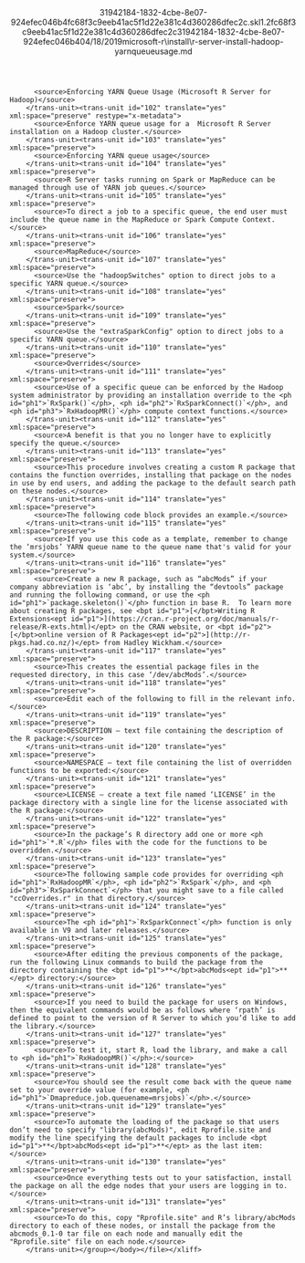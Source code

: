 <?xml version="1.0"?><xliff version="1.2" xmlns="urn:oasis:names:tc:xliff:document:1.2" xmlns:xsi="http://www.w3.org/2001/XMLSchema-instance" xsi:schemaLocation="urn:oasis:names:tc:xliff:document:1.2 xliff-core-1.2-transitional.xsd"><file datatype="xml" original="r-server-install-hadoop-yarnqueueusage.md" source-language="en-US" target-language="en-US"><header><tool tool-id="mdxliff" tool-name="mdxliff" tool-version="1.0-d1654b2" tool-company="Microsoft" /><xliffext:skl_file_name xmlns:xliffext="urn:microsoft:content:schema:xliffextensions">31942184-1832-4cbe-8e07-924efec046b4fc68f3c9eeb41ac5f1d22e381c4d360286dfec2c.skl</xliffext:skl_file_name><xliffext:version xmlns:xliffext="urn:microsoft:content:schema:xliffextensions">1.2</xliffext:version><xliffext:ms.openlocfilehash xmlns:xliffext="urn:microsoft:content:schema:xliffextensions">fc68f3c9eeb41ac5f1d22e381c4d360286dfec2c</xliffext:ms.openlocfilehash><xliffext:ms.sourcegitcommit xmlns:xliffext="urn:microsoft:content:schema:xliffextensions">31942184-1832-4cbe-8e07-924efec046b4</xliffext:ms.sourcegitcommit><xliffext:ms.lasthandoff xmlns:xliffext="urn:microsoft:content:schema:xliffextensions">04/18/2019</xliffext:ms.lasthandoff><xliffext:ms.openlocfilepath xmlns:xliffext="urn:microsoft:content:schema:xliffextensions">microsoft-r\install\r-server-install-hadoop-yarnqueueusage.md</xliffext:ms.openlocfilepath></header><body><group id="content" extype="content"><trans-unit id="101" translate="yes" xml:space="preserve" restype="x-metadata">
          <source>Enforcing YARN Queue Usage (Microsoft R Server for Hadoop)</source>
        </trans-unit><trans-unit id="102" translate="yes" xml:space="preserve" restype="x-metadata">
          <source>Enforce YARN queue usage for a  Microsoft R Server installation on a Hadoop cluster.</source>
        </trans-unit><trans-unit id="103" translate="yes" xml:space="preserve">
          <source>Enforcing YARN queue usage</source>
        </trans-unit><trans-unit id="104" translate="yes" xml:space="preserve">
          <source>R Server tasks running on Spark or MapReduce can be managed through use of YARN job queues.</source>
        </trans-unit><trans-unit id="105" translate="yes" xml:space="preserve">
          <source>To direct a job to a specific queue, the end user must include the queue name in the MapReduce or Spark Compute Context.</source>
        </trans-unit><trans-unit id="106" translate="yes" xml:space="preserve">
          <source>MapReduce</source>
        </trans-unit><trans-unit id="107" translate="yes" xml:space="preserve">
          <source>Use the "hadoopSwitches" option to direct jobs to a specific YARN queue.</source>
        </trans-unit><trans-unit id="108" translate="yes" xml:space="preserve">
          <source>Spark</source>
        </trans-unit><trans-unit id="109" translate="yes" xml:space="preserve">
          <source>Use the "extraSparkConfig" option to direct jobs to a specific YARN queue.</source>
        </trans-unit><trans-unit id="110" translate="yes" xml:space="preserve">
          <source>Overrides</source>
        </trans-unit><trans-unit id="111" translate="yes" xml:space="preserve">
          <source>Use of a specific queue can be enforced by the Hadoop system administrator by providing an installation override to the <ph id="ph1">`RxSpark()`</ph>, <ph id="ph2">`RxSparkConnect()`</ph>, and <ph id="ph3">`RxHadoopMR()`</ph> compute context functions.</source>
        </trans-unit><trans-unit id="112" translate="yes" xml:space="preserve">
          <source>A benefit is that you no longer have to explicitly specify the queue.</source>
        </trans-unit><trans-unit id="113" translate="yes" xml:space="preserve">
          <source>This procedure involves creating a custom R package that contains the function overrides, installing that package on the nodes in use by end users, and adding the package to the default search path on these nodes.</source>
        </trans-unit><trans-unit id="114" translate="yes" xml:space="preserve">
          <source>The following code block provides an example.</source>
        </trans-unit><trans-unit id="115" translate="yes" xml:space="preserve">
          <source>If you use this code as a template, remember to change the ‘mrsjobs’ YARN queue name to the queue name that's valid for your system.</source>
        </trans-unit><trans-unit id="116" translate="yes" xml:space="preserve">
          <source>Create a new R package, such as “abcMods” if your company abbreviation is ‘abc’, by installing the “devtools” package and running the following command, or use the <ph id="ph1">`package.skeleton()`</ph> function in base R.  To learn more about creating R packages, see <bpt id="p1">[</bpt>Writing R Extensions<ept id="p1">](https://cran.r-project.org/doc/manuals/r-release/R-exts.html)</ept> on the CRAN website, or <bpt id="p2">[</bpt>online version of R Packages<ept id="p2">](http://r-pkgs.had.co.nz/)</ept> from Hadley Wickham.</source>
        </trans-unit><trans-unit id="117" translate="yes" xml:space="preserve">
          <source>This creates the essential package files in the requested directory, in this case ‘/dev/abcMods’.</source>
        </trans-unit><trans-unit id="118" translate="yes" xml:space="preserve">
          <source>Edit each of the following to fill in the relevant info.</source>
        </trans-unit><trans-unit id="119" translate="yes" xml:space="preserve">
          <source>DESCRIPTION – text file containing the description of the R package:</source>
        </trans-unit><trans-unit id="120" translate="yes" xml:space="preserve">
          <source>NAMESPACE – text file containing the list of overridden functions to be exported:</source>
        </trans-unit><trans-unit id="121" translate="yes" xml:space="preserve">
          <source>LICENSE – create a text file named ‘LICENSE’ in the package directory with a single line for the license associated with the R package:</source>
        </trans-unit><trans-unit id="122" translate="yes" xml:space="preserve">
          <source>In the package’s R directory add one or more <ph id="ph1">`*.R`</ph> files with the code for the functions to be overridden.</source>
        </trans-unit><trans-unit id="123" translate="yes" xml:space="preserve">
          <source>The following sample code provides for overriding <ph id="ph1">`RxHadoopMR`</ph>, <ph id="ph2">`RxSpark`</ph>, and <ph id="ph3">`RxSparkConnect`</ph> that you might save to a file called "ccOverrides.r" in that directory.</source>
        </trans-unit><trans-unit id="124" translate="yes" xml:space="preserve">
          <source>The <ph id="ph1">`RxSparkConnect`</ph> function is only available in V9 and later releases.</source>
        </trans-unit><trans-unit id="125" translate="yes" xml:space="preserve">
          <source>After editing the previous components of the package, run the following Linux commands to build the package from the directory containing the <bpt id="p1">**</bpt>abcMods<ept id="p1">**</ept> directory:</source>
        </trans-unit><trans-unit id="126" translate="yes" xml:space="preserve">
          <source>If you need to build the package for users on Windows, then the equivalent commands would be as follows where ‘rpath’ is defined to point to the version of R Server to which you’d like to add the library.</source>
        </trans-unit><trans-unit id="127" translate="yes" xml:space="preserve">
          <source>To test it, start R, load the library, and make a call to <ph id="ph1">`RxHadoopMR()`</ph>:</source>
        </trans-unit><trans-unit id="128" translate="yes" xml:space="preserve">
          <source>You should see the result come back with the queue name set to your override value (for example, <ph id="ph1">`Dmapreduce.job.queuename=mrsjobs)`</ph>.</source>
        </trans-unit><trans-unit id="129" translate="yes" xml:space="preserve">
          <source>To automate the loading of the package so that users don’t need to specify "library(abcMods)", edit Rprofile.site and modify the line specifying the default packages to include <bpt id="p1">**</bpt>abcMods<ept id="p1">**</ept> as the last item:</source>
        </trans-unit><trans-unit id="130" translate="yes" xml:space="preserve">
          <source>Once everything tests out to your satisfaction, install the package on all the edge nodes that your users are logging in to.</source>
        </trans-unit><trans-unit id="131" translate="yes" xml:space="preserve">
          <source>To do this, copy "Rprofile.site" and R’s library/abcMods directory to each of these nodes, or install the package from the abcmods_0.1-0 tar file on each node and manually edit the "Rprofile.site" file on each node.</source>
        </trans-unit></group></body></file></xliff>